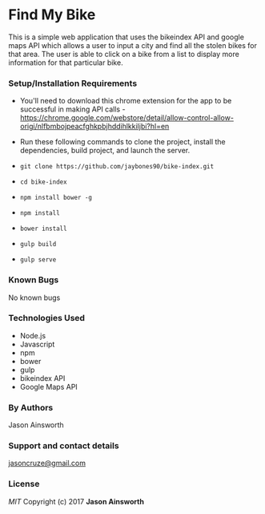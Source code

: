 # Find My Bike
This is a simple web application that uses the bikeindex API and google maps API which allows a user to input a city and find all the stolen bikes for that area. The user is able to click on a bike from a list to display more information for that particular bike.
### Setup/Installation Requirements
* You'll need to download this chrome extension for the app to be successful in making API calls - https://chrome.google.com/webstore/detail/allow-control-allow-origi/nlfbmbojpeacfghkpbjhddihlkkiljbi?hl=en

* Run these following commands to clone the project, install the dependencies, build project, and launch the server.
* `git clone https://github.com/jaybones90/bike-index.git`
* `cd bike-index`
* `npm install bower -g`
* `npm install`
* `bower install`
* `gulp build`
* `gulp serve`
### Known Bugs
No known bugs
### Technologies Used
* Node.js
* Javascript
* npm
* bower
* gulp
* bikeindex API
* Google Maps API
### By Authors
Jason Ainsworth
### Support and contact details
jasoncruze@gmail.com
### License
_MIT_
Copyright (c) 2017 **Jason Ainsworth**
